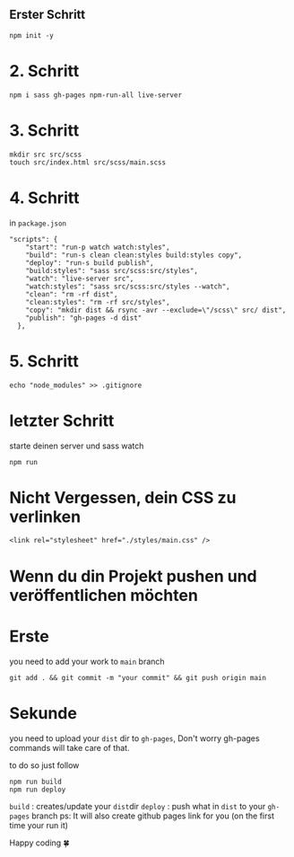 ## Erster Schritt

```
npm init -y
```

# 2. Schritt

```
npm i sass gh-pages npm-run-all live-server
```

# 3. Schritt

```
mkdir src src/scss
touch src/index.html src/scss/main.scss
```

# 4. Schritt

in `package.json`

```
"scripts": {
    "start": "run-p watch watch:styles",
    "build": "run-s clean clean:styles build:styles copy",
    "deploy": "run-s build publish",
    "build:styles": "sass src/scss:src/styles",
    "watch": "live-server src",
    "watch:styles": "sass src/scss:src/styles --watch",
    "clean": "rm -rf dist",
    "clean:styles": "rm -rf src/styles",
    "copy": "mkdir dist && rsync -avr --exclude=\"/scss\" src/ dist",
    "publish": "gh-pages -d dist"
  },
```

# 5. Schritt

```
echo "node_modules" >> .gitignore
```

# letzter Schritt

starte deinen server und sass watch

```
npm run

```

# Nicht Vergessen, dein CSS zu verlinken

`<link rel="stylesheet" href="./styles/main.css" />`

# Wenn du din Projekt pushen und veröffentlichen möchten

# Erste

you need to add your work to `main` branch

```
git add . && git commit -m "your commit" && git push origin main
```

# Sekunde

you need to upload your `dist` dir to `gh-pages`,
Don't worry gh-pages commands will take care of that.

to do so just follow

```
npm run build
npm run deploy
```

`build` : creates/update your `dist`dir
`deploy` : push what in `dist` to your `gh-pages` branch
ps: It will also create github pages link for you (on the first time your run it)

Happy coding 🍀
